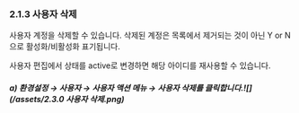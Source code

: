 ### 2.1.3 사용자 삭제

사용자 계정을 삭제할 수 있습니다. 삭제된 계정은 목록에서 제거되는 것이 아닌  Y or N 으로 활성화/비활성화 표기됩니다.

사용자 편집에서 상태를 active로 변경하면 해당 아이디를 재사용할 수 있습니다.

##### a\)    환경설정 → 사용자 → 사용자 액션 메뉴 → 사용자 삭제를 클릭합니다.![](/assets/2.3.0 사용자 삭제.png)



